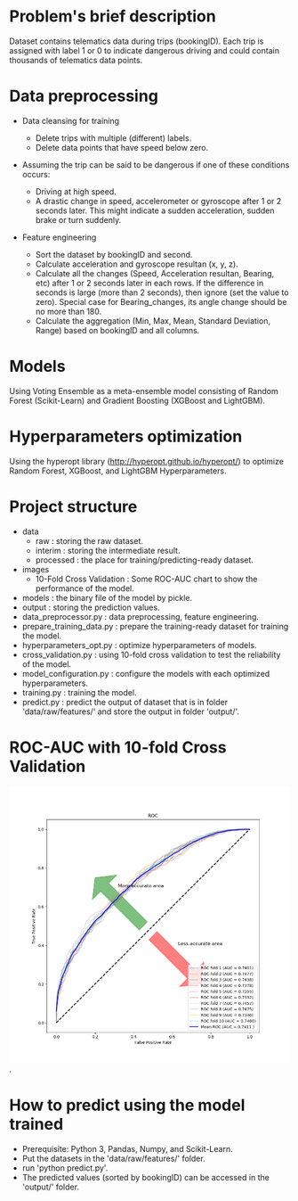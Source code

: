 # Problem's brief description
Dataset contains telematics data during trips (bookingID). 
Each trip is assigned with label 1 or 0 to indicate dangerous driving and could contain thousands of telematics data points. 

# Data preprocessing
- Data cleansing for training
	- Delete trips with multiple (different) labels.
	- Delete data points that have speed below zero.

- Assuming the trip can be said to be dangerous if one of these conditions occurs:
	+ Driving at high speed.
	+ A drastic change in speed, accelerometer or gyroscope after 1 or 2 seconds later. This might indicate a sudden acceleration, sudden brake or turn suddenly.
		
- Feature engineering	
	- Sort the dataset by bookingID and second.
	- Calculate acceleration and gyroscope resultan (x, y, z).
	- Calculate all the changes (Speed, Acceleration resultan, Bearing, etc) after 1 or 2 seconds later in each rows. 
		If the difference in seconds is large (more than 2 seconds), then ignore (set the value to zero). 
		Special case for Bearing_changes, its angle change should be no more than 180.	
	- Calculate the aggregation (Min, Max, Mean, Standard Deviation, Range) based on bookingID and all columns.
# Models
Using Voting Ensemble as a meta-ensemble model consisting of Random Forest (Scikit-Learn) and Gradient Boosting (XGBoost and LightGBM).

# Hyperparameters optimization
Using the hyperopt library (http://hyperopt.github.io/hyperopt/) to optimize Random Forest, XGBoost, and LightGBM Hyperparameters.

# Project structure
- data 
	+ raw : storing the raw dataset.
	+ interim : storing the intermediate result. 
	+ processed : the place for training/predicting-ready dataset.
- images
	+ 10-Fold Cross Validation : Some ROC-AUC chart to show the performance of the model. 
- models : the binary file of the model by pickle.
- output : storing the prediction values.
- data_preprocessor.py : data preprocessing, feature engineering.
- prepare_training_data.py : prepare the training-ready dataset for training the model.
- hyperparameters_opt.py : optimize hyperparameters of models.
- cross_validation.py : using 10-fold cross validation to test the reliability of the model.
- model_configuration.py : configure the models with each optimized hyperparameters.
- training.py : training the model.
- predict.py : predict the output of dataset that is in folder 'data/raw/features/' and store the output in folder 'output/'.
	
# ROC-AUC with 10-fold Cross Validation
![alt text](https://raw.githubusercontent.com/nawa410/safety-challenge/master/images/10-Fold%20Cross%20Validation/ensemble.png).

# How to predict using the model trained
- Prerequisite: Python 3, Pandas, Numpy, and Scikit-Learn.
- Put the datasets in the 'data/raw/features/' folder.
- run 'python predict.py'.
- The predicted values (sorted by bookingID) can be accessed in the 'output/' folder. 

